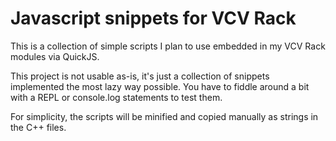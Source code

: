 # Javascript snippets for VCV Rack

This is a collection of simple scripts I plan to use embedded in my VCV Rack modules via QuickJS. 

This project is not usable as-is, it's just a collection of snippets implemented the most lazy way possible. You have to fiddle around a bit with a REPL or console.log statements to test them. 

For simplicity, the scripts will be minified and copied manually as strings in the C++ files.